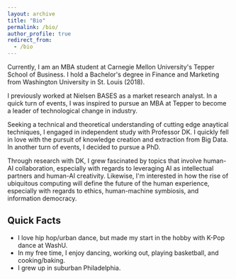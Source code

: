 ```yaml
---
layout: archive
title: "Bio"
permalink: /bio/
author_profile: true
redirect_from:
  - /bio
---
```

Currently, I am an MBA student at Carnegie Mellon University's Tepper School of Business.
I hold a Bachelor's degree in Finance and Marketing from Washington University in St. Louis (2018). 

I previously worked at Nielsen BASES as a market research analyst.
In a quick turn of events, I was inspired to pursue an MBA at Tepper to become a leader of technological change in industry.

Seeking a technical and theoretical understanding of cutting edge anaytical techniques, I engaged in independent study with Professor DK.
I quickly fell in love with the pursuit of knowledge creation and extraction from Big Data.
In another turn of events, I decided to pursue a PhD.

Through research with DK, I grew fascinated by topics that involve human-AI collaboration, especially with regards to leveraging AI as intellectual partners and human-AI creativity.
Likewise, I'm interested in how the rise of ubiquitous computing will define the future of the human experience, especially with regards to ethics, human-machine symbiosis, and information democracy.

**Quick Facts**
------
* I love hip hop/urban dance, but made my start in the hobby with K-Pop dance at WashU.
* In my free time, I enjoy dancing, working out, playing basketball, and cooking/baking.
* I grew up in suburban Philadelphia.